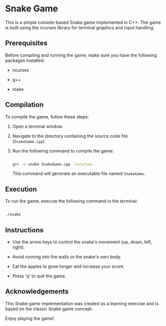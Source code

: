# Snake Game

This is a simple console-based Snake game implemented in C++. The game is built using the ncurses library for terminal graphics and input handling.

## Prerequisites

Before compiling and running the game, make sure you have the following packages installed:

- ncurses

- g++

- make

## Compilation

To compile the game, follow these steps:

1. Open a terminal window.

2. Navigate to the directory containing the source code file (`SnakeGame.cpp`).

3. Run the following command to compile the game:

   ```bash

   g++ -o snake SnakeGame.cpp -lncurses

   ```

   This command will generate an executable file named `SnakeGame`.

## Execution

To run the game, execute the following command in the terminal:

```bash

./snake

```

## Instructions

- Use the arrow keys to control the snake's movement (up, down, left, right).

- Avoid running into the walls or the snake's own body.

- Eat the apples to grow longer and increase your score.

- Press 'q' to quit the game.

## Acknowledgements

This Snake game implementation was created as a learning exercise and is based on the classic Snake game concept.

Enjoy playing the game!
